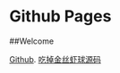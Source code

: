 # Github Pages

 ##Welcome

[Github](https://github.com/Huilong0366).
[吃掉金丝虾球源码](https://github.com/Huilong0366/Eat-Golden-Shrimp-Balls)

